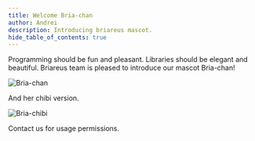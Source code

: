 ```yaml
---
title: Welcome Bria-chan
author: Andrei
description: Introducing briareus mascot.
hide_table_of_contents: true
---
```


Programming should be fun and pleasant.
Libraries should be elegant and beautiful.
Briareus team is pleased to introduce our mascot Bria-chan!

![Bria-chan](/img/bria-400x600.png)

And her chibi version.

![Bria-chibi](/img/bria-chibi-450x600.png)

Contact us for usage permissions. 